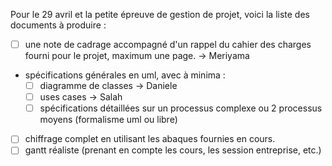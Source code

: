 Pour le 29 avril et la petite épreuve de gestion de projet, voici la liste des documents à produire :


* [ ] une note de cadrage accompagné d'un rappel du cahier des charges fourni pour le projet, maximum une page. -> Meriyama
* spécifications générales en uml, avec à minima :
  * [ ] diagramme de classes -> Daniele
  * [ ] uses cases -> Salah
  * [ ] spécifications détaillées sur un processus complexe ou 2 processus moyens (formalisme uml ou libre)
* [ ] chiffrage complet en utilisant les abaques fournies en cours.
* [ ] gantt réaliste (prenant en compte les cours, les session entreprise, etc.)
